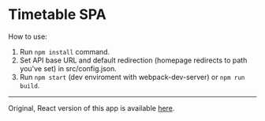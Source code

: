 # Timetable SPA

How to use:
1. Run `npm install` command.
2. Set API base URL and default redirection (homepage redirects to path you've set) in src/config.json.
3. Run `npm start` (dev enviroment with webpack-dev-server) or `npm run build`.

<hr>

Original, React version of this app is available <a href="https://github.com/b-galazka/timetable-spa-react">here</a>.

